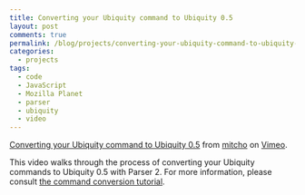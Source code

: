 ```yaml
---
title: Converting your Ubiquity command to Ubiquity 0.5
layout: post
comments: true
permalink: /blog/projects/converting-your-ubiquity-command-to-ubiquity-0-5/
categories:
  - projects
tags:
  - code
  - JavaScript
  - Mozilla Planet
  - parser
  - ubiquity
  - video
---
```

  
[Converting your Ubiquity command to Ubiquity 0.5][1] from [mitcho][2] on [Vimeo][3].

This video walks through the process of converting your Ubiquity commands to Ubiquity 0.5 with Parser 2. For more information, please consult [the command conversion tutorial][4].

 [1]: http://vimeo.com/5691107
 [2]: http://vimeo.com/mitchoyoshitaka
 [3]: http://vimeo.com
 [4]: https://wiki.mozilla.org/Labs/Ubiquity/Parser_2_API_Conversion_Tutorial